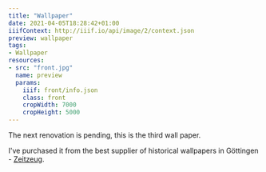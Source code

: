 ```yaml
---
title: "Wallpaper"
date: 2021-04-05T18:28:42+01:00
iiifContext: http://iiif.io/api/image/2/context.json
preview: wallpaper
tags:
- Wallpaper
resources:
- src: "front.jpg"
  name: preview
  params:
    iiif: front/info.json
    class: front
    cropWidth: 7000
    cropHeight: 5000
---
```

The next renovation is pending, this is the third wall paper.

I've purchased it from the best supplier of historical wallpapers in Göttingen - [Zeitzeug](http://zeitzeug.de/).
